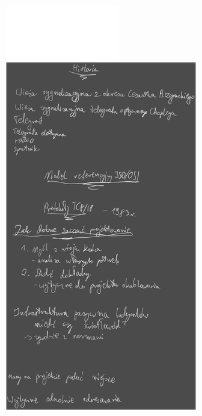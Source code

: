 ![](Notatki/Semestr%205/Technologie%20sieciowe/Wykłady/Wykład%201/2.pdf)
![](Notatki/Semestr%205/Technologie%20sieciowe/Wykłady/Wykład%201/Drawing%202024-10-24%2019.30.27.excalidraw.svg)